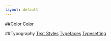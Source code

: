 ```yaml
---
layout: default
---
```


##Color
[Color](/color.md)

##Typography
[Text Styles](/text-styles.md)
[Typefaces](/typefaces.md)
[Typesetting](/typesetting.md)
